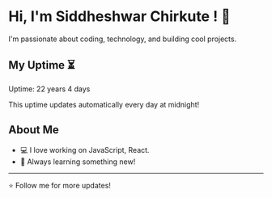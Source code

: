 # Hi, I'm Siddheshwar Chirkute ! 👋

I'm passionate about coding, technology, and building cool projects.

## My Uptime ⏳
Uptime: 22 years 4 days

This uptime updates automatically every day at midnight!

## About Me
- 💻 I love working on JavaScript, React.
- 🎯 Always learning something new!

---

⭐️ Follow me for more updates!
